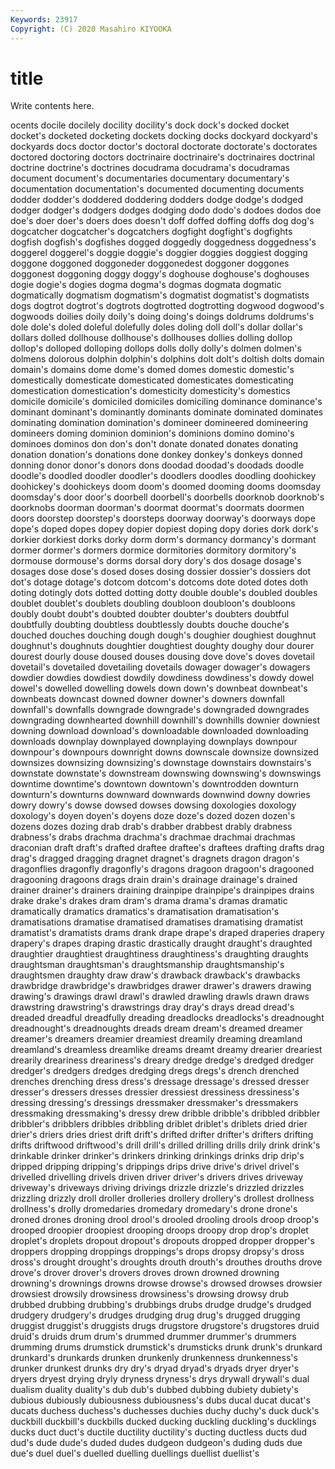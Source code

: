 ```yaml
---
Keywords: 23917
Copyright: (C) 2020 Masahiro KIYOOKA
---
```


# title

Write contents here.

ocents docile docilely docility docility's
dock dock's docked docket docket's docketed docketing dockets docking docks
dockyard dockyard's dockyards docs doctor doctor's doctoral doctorate doctorate's doctorates
doctored doctoring doctors doctrinaire doctrinaire's doctrinaires doctrinal doctrine doctrine's doctrines
docudrama docudrama's docudramas document document's documentaries documentary documentary's documentation documentation's
documented documenting documents dodder dodder's doddered doddering dodders dodge dodge's
dodged dodger dodger's dodgers dodges dodging dodo dodo's dodoes dodos
doe doe's doer doer's doers does doesn't doff doffed doffing
doffs dog dog's dogcatcher dogcatcher's dogcatchers dogfight dogfight's dogfights dogfish
dogfish's dogfishes dogged doggedly doggedness doggedness's doggerel doggerel's doggie doggie's
doggier doggies doggiest dogging doggone doggoned doggoneder doggonedest doggoner doggones
doggonest doggoning doggy doggy's doghouse doghouse's doghouses dogie dogie's dogies
dogma dogma's dogmas dogmata dogmatic dogmatically dogmatism dogmatism's dogmatist dogmatist's
dogmatists dogs dogtrot dogtrot's dogtrots dogtrotted dogtrotting dogwood dogwood's dogwoods
doilies doily doily's doing doing's doings doldrums doldrums's dole dole's
doled doleful dolefully doles doling doll doll's dollar dollar's dollars
dolled dollhouse dollhouse's dollhouses dollies dolling dollop dollop's dolloped dolloping
dollops dolls dolly dolly's dolmen dolmen's dolmens dolorous dolphin dolphin's
dolphins dolt dolt's doltish dolts domain domain's domains dome dome's
domed domes domestic domestic's domestically domesticate domesticated domesticates domesticating domestication
domestication's domesticity domesticity's domestics domicile domicile's domiciled domiciles domiciling dominance
dominance's dominant dominant's dominantly dominants dominate dominated dominates dominating domination
domination's domineer domineered domineering domineers doming dominion dominion's dominions domino
domino's dominoes dominos don don's don't donate donated donates donating
donation donation's donations done donkey donkey's donkeys donned donning donor
donor's donors dons doodad doodad's doodads doodle doodle's doodled doodler
doodler's doodlers doodles doodling doohickey doohickey's doohickeys doom doom's doomed
dooming dooms doomsday doomsday's door door's doorbell doorbell's doorbells doorknob
doorknob's doorknobs doorman doorman's doormat doormat's doormats doormen doors doorstep
doorstep's doorsteps doorway doorway's doorways dope dope's doped dopes dopey
dopier dopiest doping dopy dories dork dork's dorkier dorkiest dorks
dorky dorm dorm's dormancy dormancy's dormant dormer dormer's dormers dormice
dormitories dormitory dormitory's dormouse dormouse's dorms dorsal dory dory's dos
dosage dosage's dosages dose dose's dosed doses dosing dossier dossier's
dossiers dot dot's dotage dotage's dotcom dotcom's dotcoms dote doted
dotes doth doting dotingly dots dotted dotting dotty double double's
doubled doubles doublet doublet's doublets doubling doubloon doubloon's doubloons doubly
doubt doubt's doubted doubter doubter's doubters doubtful doubtfully doubting doubtless
doubtlessly doubts douche douche's douched douches douching dough dough's doughier
doughiest doughnut doughnut's doughnuts doughtier doughtiest doughty doughy dour dourer
dourest dourly douse doused douses dousing dove dove's doves dovetail
dovetail's dovetailed dovetailing dovetails dowager dowager's dowagers dowdier dowdies dowdiest
dowdily dowdiness dowdiness's dowdy dowel dowel's dowelled dowelling dowels down
down's downbeat downbeat's downbeats downcast downed downer downer's downers downfall
downfall's downfalls downgrade downgrade's downgraded downgrades downgrading downhearted downhill downhill's
downhills downier downiest downing download download's downloadable downloaded downloading downloads
downplay downplayed downplaying downplays downpour downpour's downpours downright downs downscale
downsize downsized downsizes downsizing downsizing's downstage downstairs downstairs's downstate downstate's
downstream downswing downswing's downswings downtime downtime's downtown downtown's downtrodden downturn
downturn's downturns downward downwards downwind downy dowries dowry dowry's dowse
dowsed dowses dowsing doxologies doxology doxology's doyen doyen's doyens doze
doze's dozed dozen dozen's dozens dozes dozing drab drab's drabber
drabbest drably drabness drabness's drabs drachma drachma's drachmae drachmai drachmas
draconian draft draft's drafted draftee draftee's draftees drafting drafts drag
drag's dragged dragging dragnet dragnet's dragnets dragon dragon's dragonflies dragonfly
dragonfly's dragons dragoon dragoon's dragooned dragooning dragoons drags drain drain's
drainage drainage's drained drainer drainer's drainers draining drainpipe drainpipe's drainpipes
drains drake drake's drakes dram dram's drama drama's dramas dramatic
dramatically dramatics dramatics's dramatisation dramatisation's dramatisations dramatise dramatised dramatises dramatising
dramatist dramatist's dramatists drams drank drape drape's draped draperies drapery
drapery's drapes draping drastic drastically draught draught's draughted draughtier draughtiest
draughtiness draughtiness's draughting draughts draughtsman draughtsman's draughtsmanship draughtsmanship's draughtsmen draughty
draw draw's drawback drawback's drawbacks drawbridge drawbridge's drawbridges drawer drawer's
drawers drawing drawing's drawings drawl drawl's drawled drawling drawls drawn
draws drawstring drawstring's drawstrings dray dray's drays dread dread's dreaded
dreadful dreadfully dreading dreadlocks dreadlocks's dreadnought dreadnought's dreadnoughts dreads dream
dream's dreamed dreamer dreamer's dreamers dreamier dreamiest dreamily dreaming dreamland
dreamland's dreamless dreamlike dreams dreamt dreamy drearier dreariest drearily dreariness
dreariness's dreary dredge dredge's dredged dredger dredger's dredgers dredges dredging
dregs dregs's drench drenched drenches drenching dress dress's dressage dressage's
dressed dresser dresser's dressers dresses dressier dressiest dressiness dressiness's dressing
dressing's dressings dressmaker dressmaker's dressmakers dressmaking dressmaking's dressy drew dribble
dribble's dribbled dribbler dribbler's dribblers dribbles dribbling driblet driblet's driblets
dried drier drier's driers dries driest drift drift's drifted drifter
drifter's drifters drifting drifts driftwood driftwood's drill drill's drilled drilling
drills drily drink drink's drinkable drinker drinker's drinkers drinking drinkings
drinks drip drip's dripped dripping dripping's drippings drips drive drive's
drivel drivel's drivelled drivelling drivels driven driver driver's drivers drives
driveway driveway's driveways driving drivings drizzle drizzle's drizzled drizzles drizzling
drizzly droll droller drolleries drollery drollery's drollest drollness drollness's drolly
dromedaries dromedary dromedary's drone drone's droned drones droning drool drool's
drooled drooling drools droop droop's drooped droopier droopiest drooping droops
droopy drop drop's droplet droplet's droplets dropout dropout's dropouts dropped
dropper dropper's droppers dropping droppings droppings's drops dropsy dropsy's dross
dross's drought drought's droughts drouth drouth's drouthes drouths drove drove's
drover drover's drovers droves drown drowned drowning drowning's drownings drowns
drowse drowse's drowsed drowses drowsier drowsiest drowsily drowsiness drowsiness's drowsing
drowsy drub drubbed drubbing drubbing's drubbings drubs drudge drudge's drudged
drudgery drudgery's drudges drudging drug drug's drugged drugging druggist druggist's
druggists drugs drugstore drugstore's drugstores druid druid's druids drum drum's
drummed drummer drummer's drummers drumming drums drumstick drumstick's drumsticks drunk
drunk's drunkard drunkard's drunkards drunken drunkenly drunkenness drunkenness's drunker drunkest
drunks dry dry's dryad dryad's dryads dryer dryer's dryers dryest
drying dryly dryness dryness's drys drywall drywall's dual dualism duality
duality's dub dub's dubbed dubbing dubiety dubiety's dubious dubiously dubiousness
dubiousness's dubs ducal ducat ducat's ducats duchess duchess's duchesses duchies
duchy duchy's duck duck's duckbill duckbill's duckbills ducked ducking duckling
duckling's ducklings ducks duct duct's ductile ductility ductility's ducting ductless
ducts dud dud's dude dude's duded dudes dudgeon dudgeon's duding
duds due due's duel duel's duelled duelling duellings duellist duellist's
